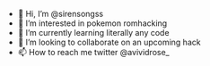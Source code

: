 - 👋 Hi, I’m @sirensongss
- 👀 I’m interested in pokemon romhacking
- 🌱 I’m currently learning literally any code
- 💞️ I’m looking to collaborate on an upcoming hack
- 📫 How to reach me twitter @avividrose_

<!---
sirensongss/sirensongss is a ✨ special ✨ repository because its `README.md` (this file) appears on your GitHub profile.
You can click the Preview link to take a look at your changes.
--->

